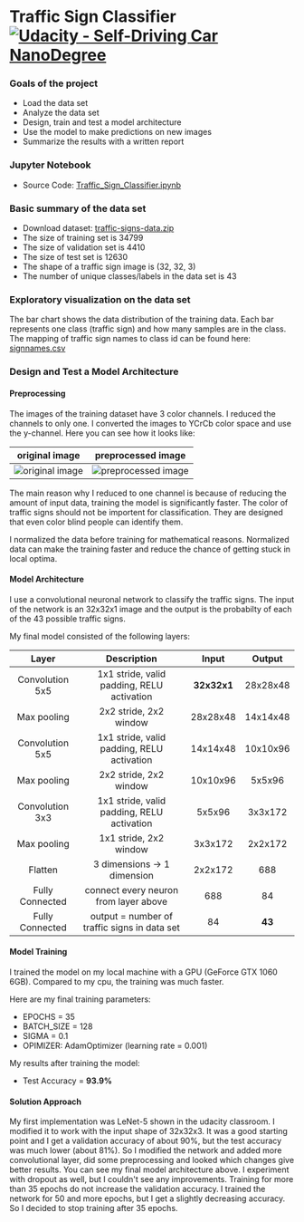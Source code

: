 # Traffic Sign Classifier [![Udacity - Self-Driving Car NanoDegree](https://s3.amazonaws.com/udacity-sdc/github/shield-carnd.svg)](http://www.udacity.com/drive)

### Goals of the project
* Load the data set
* Analyze the data set
* Design, train and test a model architecture
* Use the model to make predictions on new images
* Summarize the results with a written report

### Jupyter Notebook

* Source Code: [Traffic_Sign_Classifier.ipynb](./Traffic_Sign_Classifier.ipynb)

### Basic summary of the data set

* Download dataset: [traffic-signs-data.zip](https://d17h27t6h515a5.cloudfront.net/topher/2017/February/5898cd6f_traffic-signs-data/traffic-signs-data.zip)
* The size of training set is 34799
* The size of validation set is 4410
* The size of test set is 12630
* The shape of a traffic sign image is (32, 32, 3)
* The number of unique classes/labels in the data set is 43

### Exploratory visualization on the data set

The bar chart shows the data distribution of the training data. Each bar represents one class (traffic sign) and how many samples are in the class. The mapping of traffic sign names to class id can be found here: [signnames.csv](./signnames.csv)


### Design and Test a Model Architecture

#### Preprocessing

The images of the training dataset have 3 color channels. I reduced the channels to only one. I converted the images to YCrCb color space and use the y-channel. Here you can see how it looks like:

|original image|preprocessed image
|----|----|
|![original image](./images/original_image.png "original image")|![preprocessed  image](./images/preprocessed_image.png "preprocessed image")|

The main reason why I reduced to one channel is because of reducing the amount of input data, training the model is significantly faster. The color of traffic signs should not be importent for classification. They are designed that even color blind people can identify them.

I normalized the data before training for mathematical reasons. Normalized data can make the training faster and reduce the chance of getting stuck in local optima.

#### Model Architecture
 
 I use a convolutional neuronal network to classify the traffic signs. The input of the network is an 32x32x1 image and the output is the probabilty of each of the 43 possible traffic signs.
 
 My final model consisted of the following layers:

| Layer         		|     Description	        					| Input |Output| 
|:---------------------:|:---------------------------------------------:| :----:|:-----:|
| Convolution 5x5     	| 1x1 stride, valid padding, RELU activation 	|**32x32x1**|28x28x48|
| Max pooling			| 2x2 stride, 2x2 window						|28x28x48|14x14x48|
| Convolution 5x5 	    | 1x1 stride, valid padding, RELU activation 	|14x14x48|10x10x96|
| Max pooling			| 2x2 stride, 2x2 window	   					|10x10x96|5x5x96|
| Convolution 3x3 		| 1x1 stride, valid padding, RELU activation    |5x5x96|3x3x172|
| Max pooling			| 1x1 stride, 2x2 window        				|3x3x172|2x2x172|
| Flatten				| 3 dimensions -> 1 dimension					|2x2x172| 688|
| Fully Connected | connect every neuron from layer above			|688|84|
| Fully Connected | output = number of traffic signs in data set	|84|**43**|

#### Model Training

I trained the model on my local machine with a GPU (GeForce GTX 1060 6GB). Compared to my cpu, the training was much faster.


Here are my final training parameters:
* EPOCHS = 35
* BATCH_SIZE = 128
* SIGMA = 0.1
* OPIMIZER: AdamOptimizer (learning rate = 0.001)

My results after training the model:
* Test Accuracy = **93.9%**

#### Solution Approach

My first implementation was LeNet-5 shown in the udacity classroom. I modified it to work with the input shape of 32x32x3. It was a good starting point and I get a validation accuracy of about 90%, but the test accuracy was much lower (about 81%). So I modified the network and added more convolutional layer, did some preprocessing and looked which changes give better results. You can see my final model architecture above. I experiment with dropout as well, but I couldn't see any improvements. Training for more than 35 epochs do not increase the validation accuracy. I trained the network for 50 and more epochs, but I get a slightly decreasing accuracy. So I decided to stop training after 35 epochs.
